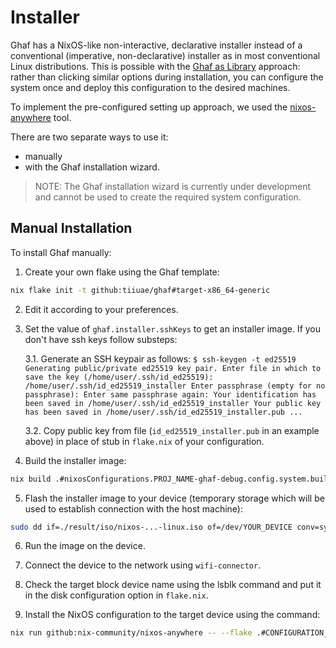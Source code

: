 <!--
    Copyright 2022-2024 TII (SSRC) and the Ghaf contributors
    SPDX-License-Identifier: CC-BY-SA-4.0
-->

# Installer

Ghaf has a NixOS-like non-interactive, declarative installer instead of a
conventional (imperative, non-declarative) installer as in most conventional
Linux distributions. This is possible with the [Ghaf as
Library](https://github.com/tiiuae/ghaf/pull/ghaf-based-project.md) approach:
rather than clicking similar options during installation, you can configure the
system once and deploy this configuration to the desired machines.


To implement the pre-configured setting up approach, we used the
[nixos-anywhere](https://github.com/nix-community/nixos-anywhere) tool.

There are two separate ways to use it:
* manually
* with the Ghaf installation wizard.
> NOTE: The Ghaf installation wizard is currently under development and cannot be used to create the required system configuration.

## Manual Installation

To install Ghaf manually:

1. Create your own flake using the Ghaf template:

```sh
nix flake init -t github:tiiuae/ghaf#target-x86_64-generic
```

2. Edit it according to your preferences.

3. Set the value of `ghaf.installer.sshKeys` to get an installer image. If you don't have ssh keys follow substeps:

    3.1. Generate an SSH keypair as follows:
         ```
         $ ssh-keygen -t ed25519
         Generating public/private ed25519 key pair.
         Enter file in which to save the key (/home/user/.ssh/id_ed25519): /home/user/.ssh/id_ed25519_installer
         Enter passphrase (empty for no passphrase):
         Enter same passphrase again:
         Your identification has been saved in /home/user/.ssh/id_ed25519_installer
         Your public key has been saved in /home/user/.ssh/id_ed25519_installer.pub
         ...
         ```

    3.2. Copy public key from file (`id_ed25519_installer.pub` in an example above) in place of stub in `flake.nix` of your configuration.

4. Build the installer image:

```sh
nix build .#nixosConfigurations.PROJ_NAME-ghaf-debug.config.system.build.installer
```

5. Flash the installer image to your device (temporary storage which will be used to establish connection with the host machine):

```sh
sudo dd if=./result/iso/nixos-...-linux.iso of=/dev/YOUR_DEVICE conv=sync && sync
```

6. Run the image on the device.

7. Connect the device to the network using `wifi-connector`.

8. Check the target block device name using the lsblk command and put it in the disk configuration option in `flake.nix`.

8. Install the NixOS configuration to the target device using the command:

```sh
nix run github:nix-community/nixos-anywhere -- --flake .#CONFIGURATION_NAME root@IP_ADDRESS
```
